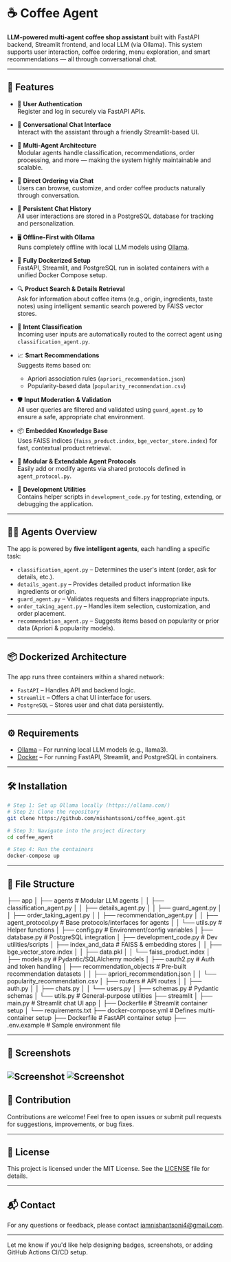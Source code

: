 # ☕️ Coffee Agent

**LLM-powered multi-agent coffee shop assistant** built with FastAPI backend, Streamlit frontend, and local LLM (via Ollama). This system supports user interaction, coffee ordering, menu exploration, and smart recommendations — all through conversational chat.

---


## 🚀 Features

- 🔐 **User Authentication**  
  Register and log in securely via FastAPI APIs.

- 💬 **Conversational Chat Interface**  
  Interact with the assistant through a friendly Streamlit-based UI.

- 🧠 **Multi-Agent Architecture**  
  Modular agents handle classification, recommendations, order processing, and more — making the system highly maintainable and scalable.

- 🛒 **Direct Ordering via Chat**  
  Users can browse, customize, and order coffee products naturally through conversation.

- 💾 **Persistent Chat History**  
  All user interactions are stored in a PostgreSQL database for tracking and personalization.

- 🖥️ **Offline-First with Ollama**  
  Runs completely offline with local LLM models using [Ollama](https://ollama.com).

- 🐳 **Fully Dockerized Setup**  
  FastAPI, Streamlit, and PostgreSQL run in isolated containers with a unified Docker Compose setup.

- 🔍 **Product Search & Details Retrieval**  
  Ask for information about coffee items (e.g., origin, ingredients, taste notes) using intelligent semantic search powered by FAISS vector stores.

- 🎯 **Intent Classification**  
  Incoming user inputs are automatically routed to the correct agent using `classification_agent.py`.

- 📈 **Smart Recommendations**  
  Suggests items based on:
  - Apriori association rules (`apriori_recommendation.json`)
  - Popularity-based data (`popularity_recommendation.csv`)

- 🛡️ **Input Moderation & Validation**  
  All user queries are filtered and validated using `guard_agent.py` to ensure a safe, appropriate chat environment.

- 📦 **Embedded Knowledge Base**  
  Uses FAISS indices (`faiss_product.index`, `bge_vector_store.index`) for fast, contextual product retrieval.

- 🔄 **Modular & Extendable Agent Protocols**  
  Easily add or modify agents via shared protocols defined in `agent_protocol.py`.

- 🧪 **Development Utilities**  
  Contains helper scripts in `development_code.py` for testing, extending, or debugging the application.

---

## 🧑‍💼 Agents Overview

The app is powered by **five intelligent agents**, each handling a specific task:

- `classification_agent.py` – Determines the user's intent (order, ask for details, etc.).
- `details_agent.py` – Provides detailed product information like ingredients or origin.
- `guard_agent.py` – Validates requests and filters inappropriate inputs.
- `order_taking_agent.py` – Handles item selection, customization, and order placement.
- `recommendation_agent.py` – Suggests items based on popularity or prior data (Apriori & popularity models).

---

## 📦 Dockerized Architecture

The app runs three containers within a shared network:

- `FastAPI` – Handles API and backend logic.
- `Streamlit` – Offers a chat UI interface for users.
- `PostgreSQL` – Stores user and chat data persistently.

---

## ⚙️ Requirements

- [Ollama](https://ollama.com) – For running local LLM models (e.g., llama3).
- [Docker](https://www.docker.com/) – For running FastAPI, Streamlit, and PostgreSQL in containers.

---

## 🛠️ Installation

```bash
# Step 1: Set up Ollama locally (https://ollama.com/)
# Step 2: Clone the repository
git clone https://github.com/nishantssoni/coffee_agent.git

# Step 3: Navigate into the project directory
cd coffee_agent

# Step 4: Run the containers
docker-compose up
```

---

## 📁 File Structure

├── app
│   ├── agents                  # Modular LLM agents
│   │   ├── classification_agent.py
│   │   ├── details_agent.py
│   │   ├── guard_agent.py
│   │   ├── order_taking_agent.py
│   │   ├── recommendation_agent.py
│   │   ├── agent_protocol.py   # Base protocols/interfaces for agents
│   │   └── utils.py            # Helper functions
│   ├── config.py               # Environment/config variables
│   ├── database.py             # PostgreSQL integration
│   ├── development_code.py     # Dev utilities/scripts
│   ├── index_and_data          # FAISS & embedding stores
│   │   ├── bge_vector_store.index
│   │   ├── data.pkl
│   │   └── faiss_product.index
│   ├── models.py               # Pydantic/SQLAlchemy models
│   ├── oauth2.py               # Auth and token handling
│   ├── recommendation_objects  # Pre-built recommendation datasets
│   │   ├── apriori_recommendation.json
│   │   └── popularity_recommendation.csv
│   ├── routers                 # API routes
│   │   ├── auth.py
│   │   ├── chats.py
│   │   └── users.py
│   ├── schemas.py              # Pydantic schemas
│   └── utils.py                # General-purpose utilities
├── streamlit
│   ├── main.py                 # Streamlit chat UI app
│   ├── Dockerfile              # Streamlit container setup
│   └── requirements.txt
├── docker-compose.yml          # Defines multi-container setup
├── Dockerfile                  # FastAPI container setup
├── .env.example                # Sample environment file


---

## 📸 Screenshots
![Screenshot](ui_demo.png)
![Screenshot](working_demo.png)
---

## 🤝 Contribution
Contributions are welcome! Feel free to open issues or submit pull requests for suggestions, improvements, or bug fixes.

---

## 📜 License
This project is licensed under the MIT License. See the [LICENSE](./LICENSE) file for details.

---

## 📬 Contact
For any questions or feedback, please contact [iamnishantsoni4@gmail.com](mailto:iamnishantsoni4@gmail.com).

---

Let me know if you'd like help designing badges, screenshots, or adding GitHub Actions CI/CD setup.

